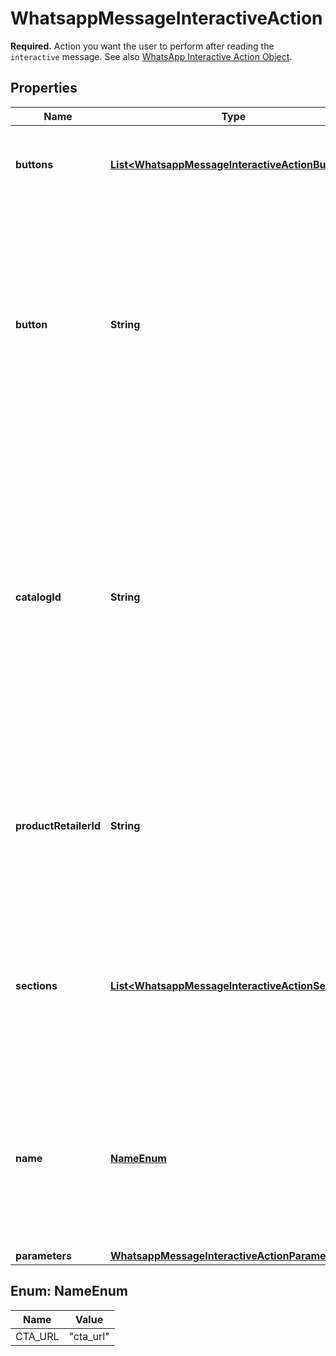 

# WhatsappMessageInteractiveAction

**Required.** Action you want the user to perform after reading the `interactive` message. See also [WhatsApp Interactive Action Object](https://developers.facebook.com/docs/whatsapp/cloud-api/reference/messages#action-object).

## Properties

| Name | Type | Description | Notes |
|------------ | ------------- | ------------- | -------------|
|**buttons** | [**List&lt;WhatsappMessageInteractiveActionButton&gt;**](WhatsappMessageInteractiveActionButton.md) | Required for Reply Buttons. You can have up to 3 buttons. |  [optional] |
|**button** | **String** | Required for List Messages. Button content. It cannot be an empty string and must be unique within the message. Emojis are supported, markdown is not. Maximum length: 20 characters. |  [optional] |
|**catalogId** | **String** | Required for Single Product Messages and Multi-Product Messages. Unique identifier of the Facebook catalog linked to your WhatsApp Business Account. This ID can be retrieved via the [Meta Commerce Manager](https://business.facebook.com/commerce/). |  [optional] |
|**productRetailerId** | **String** | Required for Single Product Messages and Multi-Product Messages. Unique identifier of the product in a catalog. |  [optional] |
|**sections** | [**List&lt;WhatsappMessageInteractiveActionSection&gt;**](WhatsappMessageInteractiveActionSection.md) | Required for List Messages and Multi-Product Messages. Array of section objects. Minimum of 1, maximum of 10. |  [optional] |
|**name** | [**NameEnum**](#NameEnum) | Action name. Required for Call-To-Action (CTA) URL Button Messages. - &#x60;cta_url&#x60;: Use for Call-To-Action (CTA) URL Buttons. |  [optional] |
|**parameters** | [**WhatsappMessageInteractiveActionParameters**](WhatsappMessageInteractiveActionParameters.md) |  |  [optional] |



## Enum: NameEnum

| Name | Value |
|---- | -----|
| CTA_URL | &quot;cta_url&quot; |



